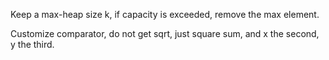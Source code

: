 
Keep a max-heap size k, if capacity is exceeded, remove the max element.

Customize comparator, do not get sqrt, just square sum, and x the second, 
y the third.

